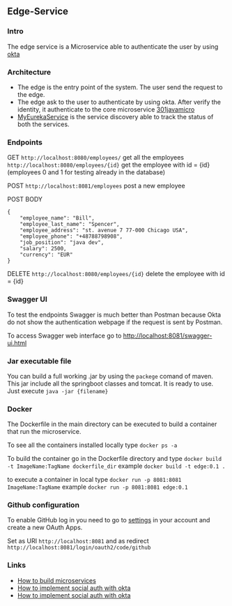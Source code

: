 ## Edge-Service

### Intro
The edge service is a Microservice able to authenticate the user by using [okta](https://www.okta.com/)

### Architecture
* The edge is the entry point of the system. The user send the request to the edge.
* The edge ask to the user to authenticate by using okta. After verify the identity,
it authenticate to the core microservice [301javamicro](https://github.com/mancio/301JavaMicro_part2)
* [MyEurekaService](https://github.com/mancio/MyEurekaService) is the service discovery able to track the status of both the services.

### Endpoints
GET
```http://localhost:8080/employees/``` get all the employees
```http://localhost:8080/employees/{id}``` get the employee with id = {id} 
(employees 0 and 1 for testing already in the database)

POST
```http://localhost:8081/employees``` post a new employee

POST BODY

    {
        "employee_name": "Bill",
        "employee_last_name": "Spencer",
        "employee_address": "st. avenue 7 77-000 Chicago USA",
        "employee_phone": "+48788798908",
        "job_position": "java dev",
        "salary": 2500,
        "currency": "EUR"
    }

DELETE
```http://localhost:8080/employees/{id}``` delete the employee with id = {id} 

### Swagger UI
To test the endpoints Swagger is much better than Postman because
Okta do not show the authentication webpage if the request is sent by
Postman.

To access Swagger web interface go to 
[http://localhost:8081/swagger-ui.html](http://localhost:8081/swagger-ui.html)

### Jar executable file
You can build a full working .jar by using the ```packege``` comand of maven.
This jar include all the springboot classes and tomcat. It is ready to use.
Just execute ```java -jar {filename}```


### Docker
The Dockerfile in the main directory can be executed to build a container
that run the microservice.

To see all the containers installed locally type
```docker ps -a```

To build the container go in the Dockerfile directory and type 
```docker build -t ImageName:TagName dockerfile_dir```
example ```docker build -t edge:0.1 .```

to execute a container in local type ```docker run -p 8081:8081 ImageName:TagName```
example ```docker run -p 8081:8081 edge:0.1```

### Github configuration
To enable GitHub log in you need to go to [settings](https://github.com/settings/developers)
in your account and create a new OAuth Apps.

Set as URI ```http://localhost:8081``` and as redirect ```http://localhost:8081/login/oauth2/code/github```




### Links
* [How to build microservices](https://developer.okta.com/blog/2017/06/15/build-microservices-architecture-spring-boot)
* [How to implement social auth with okta](https://developer.okta.com/blog/2018/02/13/secure-spring-microservices-with-oauth)
* [How to implement social auth with okta](https://spring.io/guides/tutorials/spring-boot-oauth2/)

 

